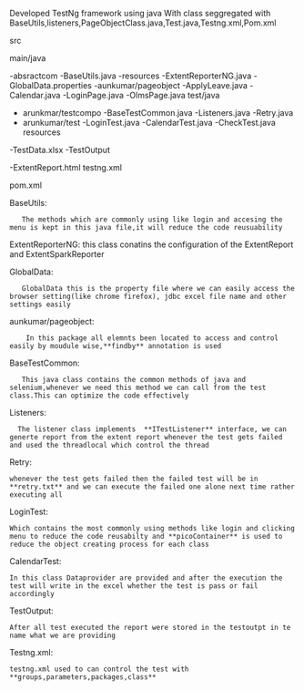 Developed TestNg framework using java With class seggregated with BaseUtils,listeners,PageObjectClass.java,Test.java,Testng.xml,Pom.xml

src

main/java

-absractcom
      -BaseUtils.java
-resources
      -ExtentReporterNG.java
      -GlobalData.properties
-aunkumar/pageobject
      -ApplyLeave.java
      -Calendar.java
      -LoginPage.java
      -OlmsPage.java
test/java

- arunkmar/testcompo
      -BaseTestCommon.java
      -Listeners.java
      -Retry.java
- arunkumar/test
      -LoginTest.java
      -CalendarTest.java
      -CheckTest.java
resources

-TestData.xlsx
-TestOutput

  -ExtentReport.html
testng.xml

pom.xml

BaseUtils:

       The methods which are commonly using like login and accesing the menu is kept in this java file,it will reduce the code reusuability
ExtentReporterNG: this class conatins the configuration of the ExtentReport and ExtentSparkReporter

GlobalData:

       GlobalData this is the property file where we can easily access the browser setting(like chrome firefox), jdbc excel file name and other settings easily 
aunkumar/pageobject:

        In this package all elemnts been located to access and control easily by moudule wise,**findby** annotation is used
BaseTestCommon:

       This java class contains the common methods of java and selenium,whenever we need this method we can call from the test class.This can optimize the code effectively
Listeners:

      The listener class implements  **ITestListener** interface, we can generte report from the extent report whenever the test gets failed and used the threadlocal which control the thread
Retry:

    whenever the test gets failed then the failed test will be in **retry.txt** and we can execute the failed one alone next time rather executing all
LoginTest:

    Which contains the most commonly using methods like login and clicking menu to reduce the code reusabilty and **picoContainer** is used to reduce the object creating process for each class
CalendarTest:

    In this class Dataprovider are provided and after the execution the test will write in the excel whether the test is pass or fail accordingly 
TestOutput:

    After all test executed the report were stored in the testoutpt in te name what we are providing
Testng.xml:

    testng.xml used to can control the test with **groups,parameters,packages,class**
